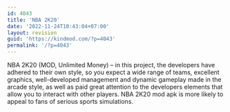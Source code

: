 ```yaml
---
id: 4043
title: 'NBA 2K20'
date: '2022-11-24T10:43:04+07:00'
layout: revision
guid: 'https://kindmod.com/?p=4043'
permalink: '/?p=4043'
---
```


NBA 2K20 (MOD, Unlimited Money) – in this project, the developers have adhered to their own style, so you expect a wide range of teams, excellent graphics, well-developed management and dynamic gameplay made in the arcade style, as well as paid great attention to the developers elements that allow you to interact with other players. NBA 2K20 mod apk is more likely to appeal to fans of serious sports simulations.